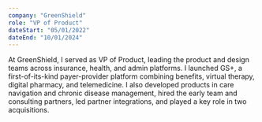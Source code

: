 ```yaml
---
company: "GreenShield"
role: "VP of Product"
dateStart: "05/01/2022"
dateEnd: "10/01/2024"
---
```


At GreenShield, I served as VP of Product, leading the product and design teams across insurance, health, and admin platforms. I launched GS+, a first-of-its-kind payer-provider platform combining benefits, virtual therapy, digital pharmacy, and telemedicine. I also developed products in care navigation and chronic disease management, hired the early team and consulting partners, led partner integrations, and played a key role in two acquisitions.
